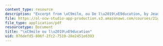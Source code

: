 ```yaml
---
content_type: resource
description: "Excerpt from \xC9mile, ou De l\u2019\xE9ducation, by Jean-Jacques Rousseau."
file: https://ol-ocw-studio-app-production.s3.amazonaws.com/courses/21g-312-basic-themes-in-french-literature-and-culture-spring-2011/076defd5806f2fc2751928e2451e6393_MIT21G_312S11_Rousseau.pdf
file_type: application/pdf
resourcetype: Document
title: "\xC9mile ou l\u2019\xE9ducation"
uid: 076defd5-806f-2fc2-7519-28e2451e6393
---
```

